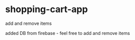 # shopping-cart-app
add and remove items

added DB from firebase - feel free to add and remove items

